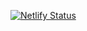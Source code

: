 [![Netlify Status](https://api.netlify.com/api/v1/badges/da57b064-9d6e-4fb6-bdaa-5865a532bc12/deploy-status)](https://app.netlify.com/sites/feedium/deploys)
